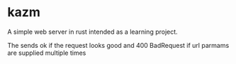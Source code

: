 # kazm
A simple web server in rust intended as a learning project.

The sends ok if the request looks good and 400 BadRequest if url parmams are supplied multiple times 
